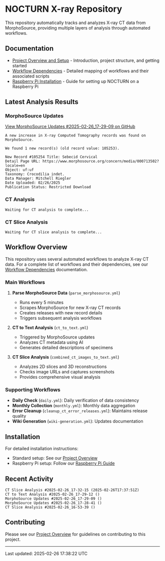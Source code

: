 # NOCTURN X-ray Repository

This repository automatically tracks and analyzes X-ray CT data from MorphoSource, providing multiple layers of analysis through automated workflows.

## Documentation

- [Project Overview and Setup](docs/index.md) - Introduction, project structure, and getting started
- [Workflow Dependencies](docs/dependencies.md) - Detailed mapping of workflows and their associated scripts
- [Raspberry Pi Installation](docs/Raspi.md) - Guide for setting up NOCTURN on a Raspberry Pi

## Latest Analysis Results

### MorphoSource Updates
[View MorphoSource Updates #2025-02-26_17-29-09 on GitHub](https://github.com/johntrue15/NOCTURN-X-ray-repo/releases/tag/morphosource-updates-2025-02-26_17-29-09)

```
A new increase in X-ray Computed Tomography records was found on MorphoSource.

We found 1 new record(s) (old record value: 105253).

New Record #105254 Title: Sebecid Cervical
Detail Page URL: https://www.morphosource.org/concern/media/000713502?locale=en
Object: uf:uf
Taxonomy: Crocodilia indet.
Data Manager: Mitchell Riegler
Date Uploaded: 02/26/2025
Publication Status: Restricted Download
```

### CT Analysis
```
Waiting for CT analysis to complete...
```

### CT Slice Analysis
```
Waiting for CT slice analysis to complete...
```

## Workflow Overview

This repository uses several automated workflows to analyze X-ray CT data. For a complete list of workflows and their dependencies, see our [Workflow Dependencies](docs/dependencies.md) documentation.

### Main Workflows

1. **Parse MorphoSource Data** (`parse_morphosource.yml`)
   - Runs every 5 minutes
   - Scrapes MorphoSource for new X-ray CT records
   - Creates releases with new record details
   - Triggers subsequent analysis workflows

2. **CT to Text Analysis** (`ct_to_text.yml`)
   - Triggered by MorphoSource updates
   - Analyzes CT metadata using AI
   - Generates detailed descriptions of specimens

3. **CT Slice Analysis** (`combined_ct_images_to_text.yml`)
   - Analyzes 2D slices and 3D reconstructions
   - Checks image URLs and captures screenshots
   - Provides comprehensive visual analysis

### Supporting Workflows

- **Daily Check** (`daily.yml`): Daily verification of data consistency
- **Monthly Collection** (`monthly.yml`): Monthly data aggregation
- **Error Cleanup** (`cleanup_ct_error_releases.yml`): Maintains release quality
- **Wiki Generation** (`wiki-generation.yml`): Updates documentation

## Installation

For detailed installation instructions:
- Standard setup: See our [Project Overview](docs/index.md#installation)
- Raspberry Pi setup: Follow our [Raspberry Pi Guide](docs/Raspi.md#installation)

## Recent Activity

```
CT Slice Analysis #2025-02-26_17-32-15 (2025-02-26T17:37:51Z)
CT to Text Analysis #2025-02-26_17-29-12 ()
MorphoSource Updates #2025-02-26_17-29-09 ()
MorphoSource Updates #2025-02-26_17-28-41 ()
CT Slice Analysis #2025-02-26_16-53-39 ()
```

## Contributing

Please see our [Project Overview](docs/index.md#contributing) for guidelines on contributing to this project.

---
Last updated: 2025-02-26 17:38:22 UTC
